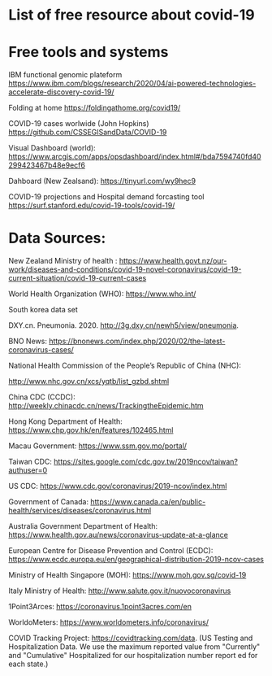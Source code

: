 

# List of free resource about covid-19

# Free tools and systems 

IBM functional genomic plateform  
https://www.ibm.com/blogs/research/2020/04/ai-powered-technologies-accelerate-discovery-covid-19/


Folding at home 
 https://foldingathome.org/covid19/

COVID-19 cases worlwide (John Hopkins)
https://github.com/CSSEGISandData/COVID-19


Visual Dashboard (world):
https://www.arcgis.com/apps/opsdashboard/index.html#/bda7594740fd40299423467b48e9ecf6

Dahboard  (New Zealsand):
https://tinyurl.com/wy9hec9

COVID-19 projections and Hospital demand forcasting tool
https://surf.stanford.edu/covid-19-tools/covid-19/

# Data Sources:

New Zealand Ministry of health : https://www.health.govt.nz/our-work/diseases-and-conditions/covid-19-novel-coronavirus/covid-19-current-situation/covid-19-current-cases


World Health Organization (WHO): https://www.who.int/

South korea data set

DXY.cn. Pneumonia. 2020. http://3g.dxy.cn/newh5/view/pneumonia.

BNO News: https://bnonews.com/index.php/2020/02/the-latest-coronavirus-cases/

National Health Commission of the People’s Republic of China (NHC):

http://www.nhc.gov.cn/xcs/yqtb/list_gzbd.shtml

China CDC (CCDC): http://weekly.chinacdc.cn/news/TrackingtheEpidemic.htm

Hong Kong Department of Health: https://www.chp.gov.hk/en/features/102465.html

Macau Government: https://www.ssm.gov.mo/portal/

Taiwan CDC: https://sites.google.com/cdc.gov.tw/2019ncov/taiwan?authuser=0

US CDC: https://www.cdc.gov/coronavirus/2019-ncov/index.html

Government of Canada: https://www.canada.ca/en/public-health/services/diseases/coronavirus.html

Australia Government Department of Health: https://www.health.gov.au/news/coronavirus-update-at-a-glance

European Centre for Disease Prevention and Control (ECDC): https://www.ecdc.europa.eu/en/geographical-distribution-2019-ncov-cases

Ministry of Health Singapore (MOH): https://www.moh.gov.sg/covid-19

Italy Ministry of Health: http://www.salute.gov.it/nuovocoronavirus

1Point3Arces: https://coronavirus.1point3acres.com/en

WorldoMeters: https://www.worldometers.info/coronavirus/

COVID Tracking Project: https://covidtracking.com/data. (US Testing and Hospitalization Data. We use the maximum reported value from "Currently" and "Cumulative" Hospitalized for our hospitalization number report ed for each state.)
